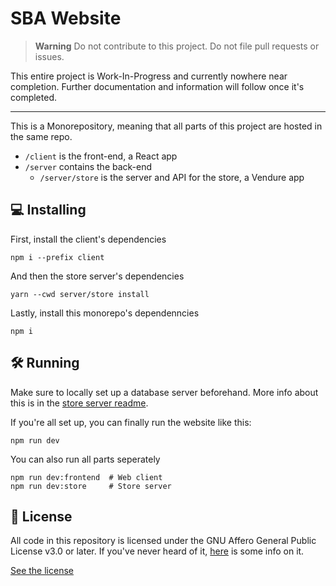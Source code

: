 # SBA Website

> **Warning**
> Do not contribute to this project. Do not file pull requests or issues.

This entire project is Work-In-Progress and currently nowhere near completion.
Further documentation and information will follow once it's completed.

---

This is a Monorepository, meaning that all parts of this project are hosted in
the same repo.

  * `/client` is the front-end, a React app
  * `/server` contains the back-end
    * `/server/store` is the server and API for the store, a Vendure app

## 💻 Installing

First, install the client's dependencies

```
npm i --prefix client
```

And then the store server's dependencies

```
yarn --cwd server/store install
```

Lastly, install this monorepo's dependenncies

```
npm i
```

## 🛠️ Running

Make sure to locally set up a database server beforehand. More info about this
is in the [store server readme](./server/store/README.md).

If you're all set up, you can finally run the website like this:

```
npm run dev
```

You can also run all parts seperately

```
npm run dev:frontend  # Web client
npm run dev:store     # Store server
```

## 📜 License

All code in this repository is licensed under the GNU Affero General Public
License v3.0 or later. If you've never heard of it,
[here](https://www.gnu.org/licenses/why-affero-gpl.html) is some info on it.

[See the license](./LICENSE)

